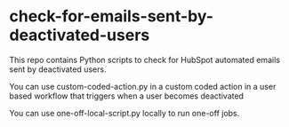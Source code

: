 # check-for-emails-sent-by-deactivated-users

This repo contains Python scripts to check for HubSpot automated emails sent by deactivated users.

You can use custom-coded-action.py in a custom coded action in a user based workflow that triggers when a user becomes deactivated

You can use one-off-local-script.py locally to run one-off jobs.
